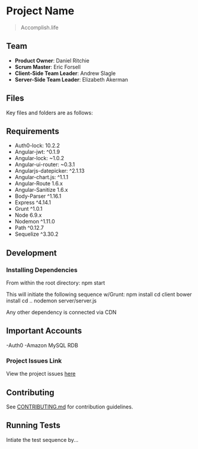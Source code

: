 # Project Name

> Accomplish.life

## Team

  - __Product Owner__: Daniel Ritchie
  - __Scrum Master__: Eric Forsell
  - __Client-Side Team Leader__: Andrew Slagle
  - __Server-Side Team Leader__: Elizabeth Akerman

## Files

Key files and folders are as follows:

## Requirements

- Auth0-lock: 10.2.2
- Angular-jwt: ^0.1.9
- Angular-lock: ~1.0.2
- Angular-ui-router: ~0.3.1
- Angularjs-datepicker: ^2.1.13
- Angular-chart.js: ^1.1.1
- Angular-Route 1.6.x
- Angular-Sanitize 1.6.x
- Body-Parser ^1.16.1
- Express ^4.14.1
- Grunt ^1.0.1
- Node 6.9.x
- Nodemon ^1.11.0
- Path ^0.12.7
- Sequelize ^3.30.2

## Development

### Installing Dependencies

From within the root directory:
npm start

This will initiate the following sequence w/Grunt:
npm install
cd client
bower install
cd ..
nodemon server/server.js

Any other dependency is connected via CDN

## Important Accounts

-Auth0
-Amazon MySQL RDB

### Project Issues Link

View the project issues [here](https://github.com/accomplish-io/accomplish.life/issues)


## Contributing

See [CONTRIBUTING.md](CONTRIBUTING.md) for contribution guidelines.


## Running Tests

Intiate the test sequence by...